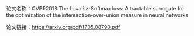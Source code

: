 论文名称：CVPR2018 The Lova ́sz-Softmax loss: A tractable surrogate for the optimization of the intersection-over-union measure in neural networks

论文链接：https://arxiv.org/pdf/1705.08790.pdf

